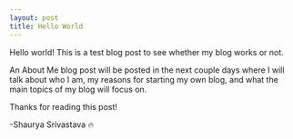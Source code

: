 ```yaml
---
layout: post
title: Hello World
---
```


Hello world! This is a test blog post to see whether my blog works or not. 

An About Me blog post will be posted in the next couple days where I will talk about who I am, my reasons for starting my own blog, and what the main topics of my blog will focus on. 

Thanks for reading this post!

-Shaurya Srivastava 🔥